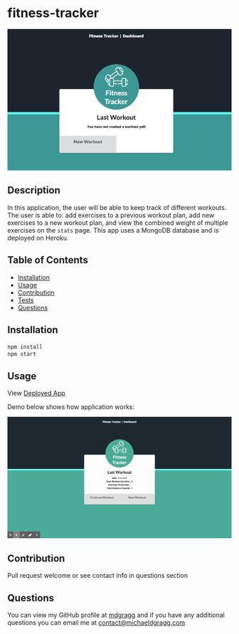 # fitness-tracker

<img src="https://raw.githubusercontent.com/mdgragg/fitness-tracker/master/public/assets/images/ScreenShot.png" width="700" />

## Description
In this application, the user will be able to keep track of different workouts. The user is able to: add exercises to a previous workout plan, add new exercises to a new workout plan, and view the combined weight of multiple exercises on the `stats` page. This app uses a MongoDB database and is deployed on Heroku.


## Table of Contents
* [Installation](#installation)
* [Usage](#usage)
* [Contribution](#contribution)
* [Tests](#tests)
* [Questions](#questions)


## Installation
```
npm install
npm start

```
## Usage

View [Deployed App](https://fitness-tracker-mdg.herokuapp.com/)

Demo below shows how application works:

![Demo](https://raw.githubusercontent.com/mdgragg/fitness-tracker/master/public/assets/images/Fitness%20Tracker.gif)



## Contribution
Pull request welcome or see contact info in questions section



## Questions
You can view my GitHub profile at [mdgragg](https://github.com/mdgragg) and if you have any additional questions you can email me at contact@michaeldgragg.com
